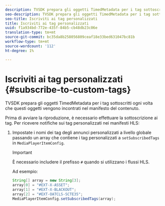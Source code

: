 ```yaml
---
description: TVSDK prepara gli oggetti TimedMetadata per i tag sottoscritti ogni volta che questi oggetti vengono incontrati nel manifesto del contenuto.
seo-description: TVSDK prepara gli oggetti TimedMetadata per i tag sottoscritti ogni volta che questi oggetti vengono incontrati nel manifesto del contenuto.
seo-title: Iscriviti ai tag personalizzati
title: Iscriviti ai tag personalizzati
uuid: f1a934bd-772e-435f-84b5-cb48db23c06e
translation-type: tm+mt
source-git-commit: bc35da8b258056809ceaf18e33bed631047bc81b
workflow-type: tm+mt
source-wordcount: '112'
ht-degree: 1%

---
```



# Iscriviti ai tag personalizzati {#subscribe-to-custom-tags}

TVSDK prepara gli oggetti TimedMetadata per i tag sottoscritti ogni volta che questi oggetti vengono incontrati nel manifesto del contenuto.

Prima di avviare la riproduzione, è necessario effettuare la sottoscrizione ai tag. Per ricevere notifiche sui tag personalizzati nei manifesti HLS:

1. Impostate i nomi dei tag degli annunci personalizzati a livello globale passando un array che contiene i tag personalizzati a `setSubscribedTags` in `MediaPlayerItemConfig`.

   >[!IMPORTANT]
   >
   >È necessario includere il prefisso `#` quando si utilizzano i flussi HLS.

   Ad esempio:

   ```java
   String[] array = new String[3]; 
   array[0] = "#EXT-X-ASSET"; 
   array[1] = "#EXT-X-BLACKOUT"; 
   array[2] = "#EXT-OATCLS-SCTE35"; 
   MediaPlayerItemConfig.setSubscribedTags(array);
   ```

